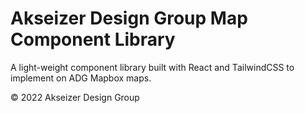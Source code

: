 # Akseizer Design Group Map Component Library

A light-weight component library built with React and TailwindCSS to implement on ADG Mapbox maps.

&#169; 2022 Akseizer Design Group
